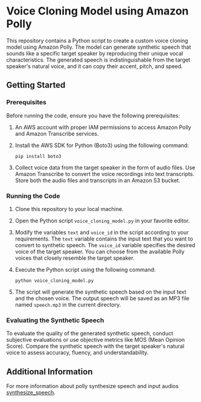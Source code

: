 # Voice Cloning Model using Amazon Polly

This repository contains a Python script to create a custom voice cloning model using Amazon Polly. The model can generate synthetic speech that sounds like a specific target speaker by reproducing their unique vocal characteristics. The generated speech is indistinguishable from the target speaker's natural voice, and it can copy their accent, pitch, and speed.

## Getting Started

### Prerequisites

Before running the code, ensure you have the following prerequisites:

1. An AWS account with proper IAM permissions to access Amazon Polly and Amazon Transcribe services.
2. Install the AWS SDK for Python (Boto3) using the following command:

   ```
   pip install boto3
   ```

3. Collect voice data from the target speaker in the form of audio files. Use Amazon Transcribe to convert the voice recordings into text transcripts. Store both the audio files and transcripts in an Amazon S3 bucket.

### Running the Code

1. Clone this repository to your local machine.

2. Open the Python script `voice_cloning_model.py` in your favorite editor.

3. Modify the variables `text` and `voice_id` in the script according to your requirements. The `text` variable contains the input text that you want to convert to synthetic speech. The `voice_id` variable specifies the desired voice of the target speaker. You can choose from the available Polly voices that closely resemble the target speaker.

4. Execute the Python script using the following command:

   ```
   python voice_cloning_model.py
   ```

5. The script will generate the synthetic speech based on the input text and the chosen voice. The output speech will be saved as an MP3 file named `speech.mp3` in the current directory.

### Evaluating the Synthetic Speech

To evaluate the quality of the generated synthetic speech, conduct subjective evaluations or use objective metrics like MOS (Mean Opinion Score). Compare the synthetic speech with the target speaker's natural voice to assess accuracy, fluency, and understandability.

## Additional Information

For more information about polly synthesize speech and input audios [synthesize_speech](https://boto3.amazonaws.com/v1/documentation/api/latest/reference/services/polly/client/synthesize_speech.html#).
